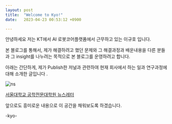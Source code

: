 ```yaml
---
layout: post
title:  "Welcome to Kyo!"
date:   2023-04-23 00:53:12 +0900

---
```


안녕하세요 
저는 KT에서 AI 로봇코어플랫폼에서 근무하고 있는 이규호 입니다.

본 블로그를 통해서, 제가 해결하려고 했던 문제와 그 해결과정과 배운내용을
다른 분들과 그 insight를 나누려는 목적으로 본 블로그를 운영하려고 합니다.

아래는 간단하게, 제가 Publish한 저널과 관련하여 현재 회사에서 하는 일과 
연구과정에 대해 소개한 글입니다 . 

![ns](C:\code_work\secondwind86.github.io\images\2023-04-18-welcome-to-jekyll\ns-1682428274018-1.jpg)

[서울대학교 공학전문대학원 뉴스레터](https://gsep.snu.ac.kr/introduction/news?bm=v&bbsidx=1673)

앞으로도 흥미로운 내용으로 이 공간을 채워보도록 하겠습니다.

-kyo-
